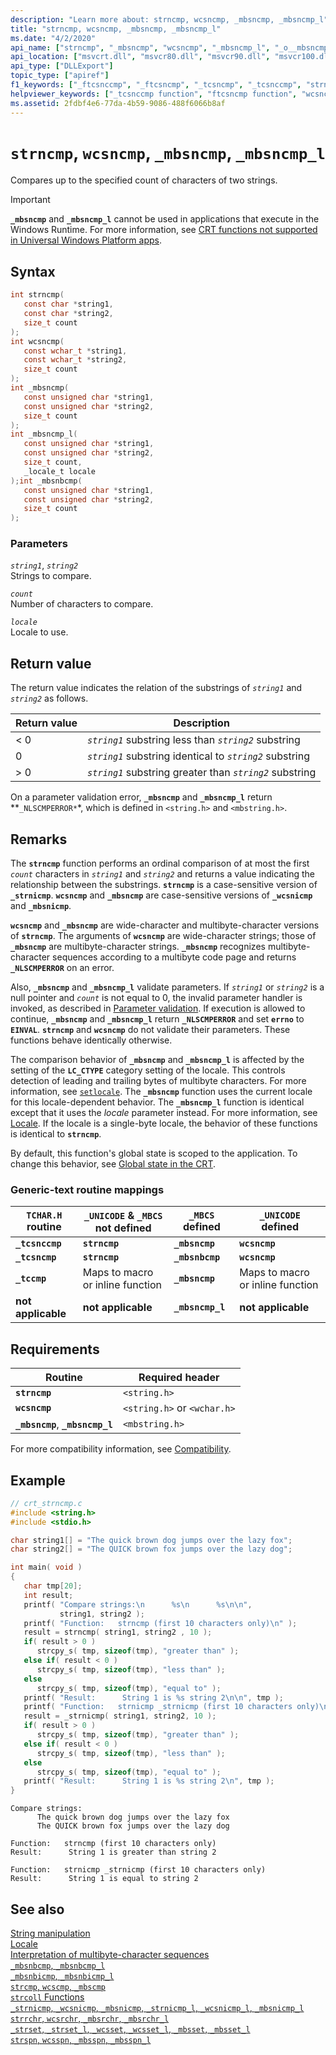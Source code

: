 ```yaml
---
description: "Learn more about: strncmp, wcsncmp, _mbsncmp, _mbsncmp_l"
title: "strncmp, wcsncmp, _mbsncmp, _mbsncmp_l"
ms.date: "4/2/2020"
api_name: ["strncmp", "_mbsncmp", "wcsncmp", "_mbsncmp_l", "_o__mbsncmp", "_o__mbsncmp_l"]
api_location: ["msvcrt.dll", "msvcr80.dll", "msvcr90.dll", "msvcr100.dll", "msvcr100_clr0400.dll", "msvcr110.dll", "msvcr110_clr0400.dll", "msvcr120.dll", "msvcr120_clr0400.dll", "ntdll.dll", "ucrtbase.dll", "api-ms-win-crt-multibyte-l1-1-0.dll", "api-ms-win-crt-string-l1-1-0.dll", "ntoskrnl.exe", "api-ms-win-crt-private-l1-1-0.dll"]
api_type: ["DLLExport"]
topic_type: ["apiref"]
f1_keywords: ["_ftcsnccmp", "_ftcsncmp", "_tcsncmp", "_tcsnccmp", "strncmp", "_mbsncmp", "wcsncmp"]
helpviewer_keywords: ["_tcsnccmp function", "ftcsncmp function", "wcsncmp function", "_ftcsncmp function", "_mbsncmp function", "tcsncmp function", "mbsncmp function", "_mbsncmp_l function", "mbsncmp_l function", "strncmp function", "strings [C++], comparing characters of", "string comparison [C++], strncmp function", "_tcsncmp function", "tcsnccmp function", "ftcsnccmp function", "characters [C++], comparing", "_ftcsnccmp function"]
ms.assetid: 2fdbf4e6-77da-4b59-9086-488f6066b8af
---
```

# `strncmp`, `wcsncmp`, `_mbsncmp`, `_mbsncmp_l`

Compares up to the specified count of characters of two strings.

> [!IMPORTANT]
> **`_mbsncmp`** and **`_mbsncmp_l`** cannot be used in applications that execute in the Windows Runtime. For more information, see [CRT functions not supported in Universal Windows Platform apps](../../cppcx/crt-functions-not-supported-in-universal-windows-platform-apps.md).

## Syntax

```C
int strncmp(
   const char *string1,
   const char *string2,
   size_t count
);
int wcsncmp(
   const wchar_t *string1,
   const wchar_t *string2,
   size_t count
);
int _mbsncmp(
   const unsigned char *string1,
   const unsigned char *string2,
   size_t count
);
int _mbsncmp_l(
   const unsigned char *string1,
   const unsigned char *string2,
   size_t count,
   _locale_t locale
);int _mbsnbcmp(
   const unsigned char *string1,
   const unsigned char *string2,
   size_t count
);
```

### Parameters

*`string1`*, *`string2`*<br/>
Strings to compare.

*`count`*<br/>
Number of characters to compare.

*`locale`*<br/>
Locale to use.

## Return value

The return value indicates the relation of the substrings of *`string1`* and *`string2`* as follows.

|Return value|Description|
|------------------|-----------------|
|< 0|*`string1`* substring less than *`string2`* substring|
|0|*`string1`* substring identical to *`string2`* substring|
|> 0|*`string1`* substring greater than *`string2`* substring|

On a parameter validation error, **`_mbsncmp`** and **`_mbsncmp_l`** return **`_NLSCMPERROR*`*, which is defined in `<string.h>` and `<mbstring.h>`.

## Remarks

The **`strncmp`** function performs an ordinal comparison of at most the first *`count`* characters in *`string1`* and *`string2`* and returns a value indicating the relationship between the substrings. **`strncmp`** is a case-sensitive version of **`_strnicmp`**. **`wcsncmp`** and **`_mbsncmp`** are case-sensitive versions of **`_wcsnicmp`** and **`_mbsnicmp`**.

**`wcsncmp`** and **`_mbsncmp`** are wide-character and multibyte-character versions of **`strncmp`**. The arguments of **`wcsncmp`** are wide-character strings; those of **`_mbsncmp`** are multibyte-character strings. **`_mbsncmp`** recognizes multibyte-character sequences according to a multibyte code page and returns **`_NLSCMPERROR`** on an error.

Also, **`_mbsncmp`** and **`_mbsncmp_l`** validate parameters. If *`string1`* or *`string2`* is a null pointer and *`count`* is not equal to 0, the invalid parameter handler is invoked, as described in [Parameter validation](../parameter-validation.md). If execution is allowed to continue, **`_mbsncmp`** and **`_mbsncmp_l`** return **`_NLSCMPERROR`** and set **`errno`** to **`EINVAL`**. **`strncmp`** and **`wcsncmp`** do not validate their parameters. These functions behave identically otherwise.

The comparison behavior of **`_mbsncmp`** and **`_mbsncmp_l`** is affected by the setting of the **`LC_CTYPE`** category setting of the locale. This controls detection of leading and trailing bytes of multibyte characters. For more information, see [`setlocale`](setlocale-wsetlocale.md). The **`_mbsncmp`** function uses the current locale for this locale-dependent behavior. The **`_mbsncmp_l`** function is identical except that it uses the *locale* parameter instead. For more information, see [Locale](../locale.md). If the locale is a single-byte locale, the behavior of these functions is identical to **`strncmp`**.

By default, this function's global state is scoped to the application. To change this behavior, see [Global state in the CRT](../global-state.md).

### Generic-text routine mappings

|`TCHAR.H` routine|`_UNICODE` & `_MBCS` not defined|`_MBCS` defined|`_UNICODE` defined|
|---------------------|------------------------------------|--------------------|-----------------------|
|**`_tcsnccmp`**|**`strncmp`**|**`_mbsncmp`**|**`wcsncmp`**|
|**`_tcsncmp`**|**`strncmp`**|**`_mbsnbcmp`**|**`wcsncmp`**|
|**`_tccmp`**|Maps to macro or inline function|**`_mbsncmp`**|Maps to macro or inline function|
|**not applicable**|**not applicable**|**`_mbsncmp_l`**|**not applicable**|

## Requirements

|Routine|Required header|
|-------------|---------------------|
|**`strncmp`**|`<string.h>`|
|**`wcsncmp`**|`<string.h>` or `<wchar.h>`|
|**`_mbsncmp`**, **`_mbsncmp_l`**|`<mbstring.h>`|

For more compatibility information, see [Compatibility](../compatibility.md).

## Example

```C
// crt_strncmp.c
#include <string.h>
#include <stdio.h>

char string1[] = "The quick brown dog jumps over the lazy fox";
char string2[] = "The QUICK brown fox jumps over the lazy dog";

int main( void )
{
   char tmp[20];
   int result;
   printf( "Compare strings:\n      %s\n      %s\n\n",
           string1, string2 );
   printf( "Function:   strncmp (first 10 characters only)\n" );
   result = strncmp( string1, string2 , 10 );
   if( result > 0 )
      strcpy_s( tmp, sizeof(tmp), "greater than" );
   else if( result < 0 )
      strcpy_s( tmp, sizeof(tmp), "less than" );
   else
      strcpy_s( tmp, sizeof(tmp), "equal to" );
   printf( "Result:      String 1 is %s string 2\n\n", tmp );
   printf( "Function:   strnicmp _strnicmp (first 10 characters only)\n" );
   result = _strnicmp( string1, string2, 10 );
   if( result > 0 )
      strcpy_s( tmp, sizeof(tmp), "greater than" );
   else if( result < 0 )
      strcpy_s( tmp, sizeof(tmp), "less than" );
   else
      strcpy_s( tmp, sizeof(tmp), "equal to" );
   printf( "Result:      String 1 is %s string 2\n", tmp );
}
```

```Output
Compare strings:
      The quick brown dog jumps over the lazy fox
      The QUICK brown fox jumps over the lazy dog

Function:   strncmp (first 10 characters only)
Result:      String 1 is greater than string 2

Function:   strnicmp _strnicmp (first 10 characters only)
Result:      String 1 is equal to string 2
```

## See also

[String manipulation](../string-manipulation-crt.md)\
[Locale](../locale.md)\
[Interpretation of multibyte-character sequences](../interpretation-of-multibyte-character-sequences.md)\
[`_mbsnbcmp`, `_mbsnbcmp_l`](mbsnbcmp-mbsnbcmp-l.md)\
[`_mbsnbicmp`, `_mbsnbicmp_l`](mbsnbicmp-mbsnbicmp-l.md)\
[`strcmp`, `wcscmp`, `_mbscmp`](strcmp-wcscmp-mbscmp.md)\
[`strcoll` Functions](../strcoll-functions.md)\
[`_strnicmp`, `_wcsnicmp`, `_mbsnicmp`, `_strnicmp_l`, `_wcsnicmp_l`, `_mbsnicmp_l`](strnicmp-wcsnicmp-mbsnicmp-strnicmp-l-wcsnicmp-l-mbsnicmp-l.md)\
[`strrchr`, `wcsrchr`, `_mbsrchr`, `_mbsrchr_l`](strrchr-wcsrchr-mbsrchr-mbsrchr-l.md)\
[`_strset`, `_strset_l`, `_wcsset`, `_wcsset_l`, `_mbsset`, `_mbsset_l`](strset-strset-l-wcsset-wcsset-l-mbsset-mbsset-l.md)\
[`strspn`, `wcsspn`, `_mbsspn`, `_mbsspn_l`](strspn-wcsspn-mbsspn-mbsspn-l.md)
